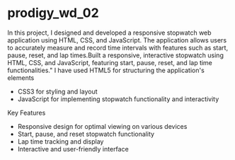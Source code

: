 # prodigy_wd_02

In this project, I designed and developed a responsive stopwatch web application using HTML, CSS, and JavaScript. The application allows users to accurately measure and record time intervals with features such as start, pause, reset, and lap times.Built a responsive, interactive stopwatch using HTML, CSS, and JavaScript, featuring start, pause, reset, and lap time functionalities."
I have used
 HTML5 for structuring the application's elements
- CSS3 for styling and layout
- JavaScript for implementing stopwatch functionality and interactivity

Key Features

- Responsive design for optimal viewing on various devices
- Start, pause, and reset stopwatch functionality
- Lap time tracking and display
- Interactive and user-friendly interface

